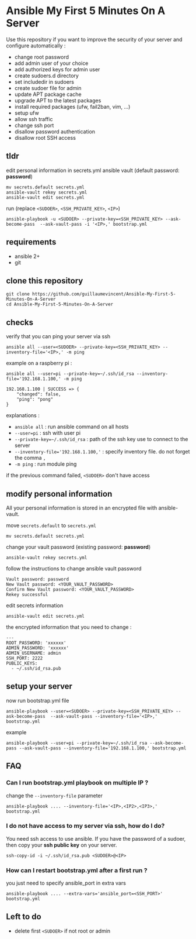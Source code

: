# Ansible My First 5 Minutes On A Server

Use this repository if you want to improve the security of your server and configure automatically :

  - change root password
  - add admin user of your choice
  - add authorized keys for admin user
  - create sudoers.d directory
  - set includedir in sudoers
  - create sudoer file for admin
  - update APT package cache
  - upgrade APT to the latest packages
  - install required packages (ufw, fail2ban, vim, ...)
  - setup ufw
  - allow ssh traffic
  - change ssh port
  - disallow password authentication
  - disallow root SSH access


## tldr

edit personal information in secrets.yml ansible vault (default password: **password**)

    mv secrets.default secrets.yml
    ansible-vault rekey secrets.yml
    ansible-vault edit secrets.yml

run (replace `<SUDOER>`, `<SSH_PRIVATE_KEY>`, `<IP>`)

    ansible-playbook -u <SUDOER> --private-key=<SSH_PRIVATE_KEY> --ask-become-pass  --ask-vault-pass -i '<IP>,' bootstrap.yml


## requirements

  - ansible 2+
  - git

## clone this repository

    git clone https://github.com/guillaumevincent/Ansible-My-First-5-Minutes-On-A-Server
    cd Ansible-My-First-5-Minutes-On-A-Server

## checks

verify that you can ping your server via ssh

    ansible all --user=<SUDOER> --private-key=<SSH_PRIVATE_KEY> --inventory-file='<IP>,' -m ping

example on a raspberry pi :

    ansible all --user=pi --private-key=~/.ssh/id_rsa --inventory-file='192.168.1.100,' -m ping

    192.168.1.100 | SUCCESS => {
        "changed": false,
        "ping": "pong"
    }

explanations :

  - `ansible all` : run ansible command on all hosts
  - `--user=pi` : ssh with user pi
  - `--private-key=~/.ssh/id_rsa` : path of the ssh key use to connect to the server
  - `--inventory-file='192.168.1.100,'` : specify inventory file. do not forget the comma `,`
  - `-m ping` : run module ping

if the previous command failed, `<SUDOER>` don't have access

## modify personal information

All your personal information is stored in an encrypted file with ansible-vault.

move `secrets.default` to `secrets.yml`

    mv secrets.default secrets.yml

change your vault password (existing password: **password**)

    ansible-vault rekey secrets.yml

follow the instructions to change ansible vault password

    Vault password: password
    New Vault password: <YOUR_VAULT_PASSWORD>
    Confirm New Vault password: <YOUR_VAULT_PASSWORD>
    Rekey successful

edit secrets information

    ansible-vault edit secrets.yml

the encrypted information that you need to change :

    ---
    ROOT_PASSWORD: 'xxxxxx'
    ADMIN_PASSWORD: 'xxxxxx'
    ADMIN_USERNAME: admin
    SSH_PORT: 2222
    PUBLIC_KEYS:
      - ~/.ssh/id_rsa.pub


## setup your server

now run bootstrap.yml file

    ansible-playbook --user=<SUDOER> --private-key=<SSH_PRIVATE_KEY> --ask-become-pass  --ask-vault-pass --inventory-file='<IP>,' bootstrap.yml

example

    ansible-playbook --user=pi --private-key=~/.ssh/id_rsa --ask-become-pass --ask-vault-pass --inventory-file='192.168.1.100,' bootstrap.yml


## FAQ

### Can I run bootstrap.yml playbook on multiple IP ?

change the `--inventory-file` parameter

    ansible-playbook .... --inventory-file='<IP>,<IP2>,<IP3>,' bootstrap.yml

### I do not have access to my server via ssh, how do I do?

You need ssh access to use ansible. If you have the password of a sudoer, then copy your **ssh public key** on your server.

    ssh-copy-id -i ~/.ssh/id_rsa.pub <SUDOER>@<IP>

### How can I restart bootstrap.yml after a first run ?

you just need to specify ansible_port in extra vars

    ansible-playbook .... --extra-vars='ansible_port=<SSH_PORT>' bootstrap.yml


## Left to do

 - delete first `<SUDOER>` if not root or admin

